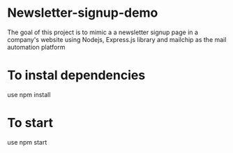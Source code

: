 # Newsletter-signup-demo

The goal of this project is to mimic a a newsletter signup page in a company's website using Nodejs, Express.js library and mailchip as the mail automation platform 

# To instal dependencies

use npm install

# To start

use npm start
